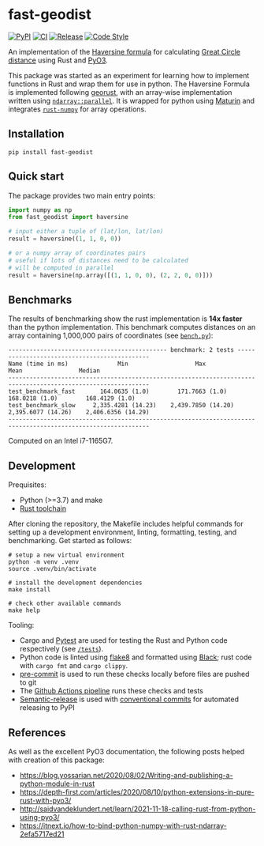 # fast-geodist

[![PyPI](https://img.shields.io/pypi/v/fast-geodist?style=for-the-badge)](https://pypi.org/project/fast-geodist/)
[![CI](https://img.shields.io/github/actions/workflow/status/mblackgeo/fast-geodist/ci.yml?label=CI&style=for-the-badge)](https://github.com/mblackgeo/fast-geodist/actions)
[![Release](https://img.shields.io/github/actions/workflow/status/mblackgeo/fast-geodist/release.yml?label=RELEASE&style=for-the-badge)](https://github.com/mblackgeo/fast-geodist/actions)
[![Code Style](https://img.shields.io/static/v1?label=code%20style&message=black&color=blue&style=for-the-badge)](https://github.com/psf/black)

An implementation of the [Haversine formula](https://en.wikipedia.org/wiki/Haversine_formula) for calculating [Great Circle distance](https://en.wikipedia.org/wiki/Great-circle_distance) using Rust and [PyO3](https://github.com/PyO3/PyO3).

This package was started as an experiment for learning how to implement functions in Rust and wrap them for use in python. The Haversine Formula is implemented following [georust](https://github.com/georust/geo/blob/main/geo/src/algorithm/haversine_distance.rs), with an array-wise implementation written using [`ndarray::parallel`](https://docs.rs/ndarray/latest/ndarray/parallel/index.html). It is wrapped for python using [Maturin](https://github.com/PyO3/maturin) and integrates [`rust-numpy`](https://github.com/PyO3/rust-numpy) for array operations.

## Installation

```
pip install fast-geodist
```

## Quick start

The package provides two main entry points:

```python
import numpy as np
from fast_geodist import haversine

# input either a tuple of (lat/lon, lat/lon)
result = haversine((1, 1, 0, 0))

# or a numpy array of coordinates pairs
# useful if lots of distances need to be calculated
# will be computed in parallel
result = haversine(np.array([(1, 1, 0, 0), (2, 2, 0, 0)]))
```

## Benchmarks

The results of benchmarking show the rust implementation is **14x faster** than the python implementation. This benchmark computes distances on an array containing 1,000,000 pairs of coordinates (see [`bench.py`](benches/bench.py)):

```
--------------------------------------------- benchmark: 2 tests ---------------------------------------------
Name (time in ms)              Min                   Max                  Mean                Median
--------------------------------------------------------------------------------------------------------------
test_benchmark_fast       164.0635 (1.0)        171.7663 (1.0)        168.0218 (1.0)        168.4129 (1.0)
test_benchmark_slow     2,335.4281 (14.23)    2,439.7850 (14.20)    2,395.6077 (14.26)    2,406.6356 (14.29)
--------------------------------------------------------------------------------------------------------------
```
Computed on an Intel i7-1165G7.

## Development

Prequisites:

* Python (>=3.7) and make
* [Rust toolchain](https://rustup.rs/)

After cloning the repository, the Makefile includes helpful commands for setting up a development environment, linting, formatting, testing, and benchmarking. Get started as follows:

```shell
# setup a new virtual environment
python -m venv .venv
source .venv/bin/activate

# install the development dependencies
make install

# check other available commands
make help
```

Tooling:

* Cargo and [Pytest](https://docs.pytest.org/en/6.2.x/) are used for testing the Rust and Python code respectively (see [`/tests`](/tests/)).
* Python code is linted using [flake8](https://flake8.pycqa.org/en/latest/) and formatted using [Black](https://github.com/psf/black); rust code with `cargo fmt` and `cargo clippy`.
* [pre-commit](https://pre-commit.com/) is used to run these checks locally before files are pushed to git
* The [Github Actions pipeline](.github/workflows/ci.yml) runs these checks and tests
* [Semantic-release](https://python-semantic-release.readthedocs.io/en/latest/) is used with [conventional commits](https://www.conventionalcommits.org/en/v1.0.0/) for automated releasing to PyPI

## References

As well as the excellent PyO3 documentation, the following posts helped with creation of this package:

- https://blog.yossarian.net/2020/08/02/Writing-and-publishing-a-python-module-in-rust
- https://depth-first.com/articles/2020/08/10/python-extensions-in-pure-rust-with-pyo3/
- http://saidvandeklundert.net/learn/2021-11-18-calling-rust-from-python-using-pyo3/
- https://itnext.io/how-to-bind-python-numpy-with-rust-ndarray-2efa5717ed21
